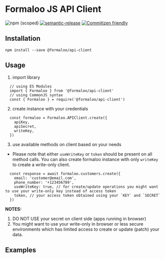 # Formaloo JS API Client

![npm (scoped)](https://img.shields.io/npm/v/@formaloo/api-client)
[![semantic-release](https://img.shields.io/badge/%20%20%F0%9F%93%A6%F0%9F%9A%80-semantic--release-e10079.svg)](https://github.com/semantic-release/semantic-release)
[![Commitizen friendly](https://img.shields.io/badge/commitizen-friendly-brightgreen.svg)](http://commitizen.github.io/cz-cli/)

## Installation

`npm install --save @formaloo/api-client`

## Usage

1. import library
```
  // using ES Modules
  import { Formaloo } from '@formaloo/api-client'
  // using CommonJS syntax
  const { Formaloo } = require('@formaloo/api-client')
```

2. create instance with your credentials
```
  const formaloo = Formaloo.APIClient.create({
    apiKey,
    apiSecret,
    writeKey,
  })
```

3. use available methods on client based on your needs

  * Please note that either `useWriteKey` or `token` should be present on all method calls.
    You can also create formaloo instance with only `writeKey` to create a write-only client.

```
  const response = await formaloo.customers.create({
    email: 'customer@email.com',
    phone_number: '+123456789',
    useWriteKey: true, // for create/update operations you might want to use your write-only key instead of access token
    token, // your access token obtained using your `KEY` and `SECRET`
  })
```

**NOTES:**
1. DO NOT USE your secret on client side (apps running in browser)
2. You might want to use your write-only in browser or less secure environments
   which has limited access to create or update (patch) your data.

## Examples